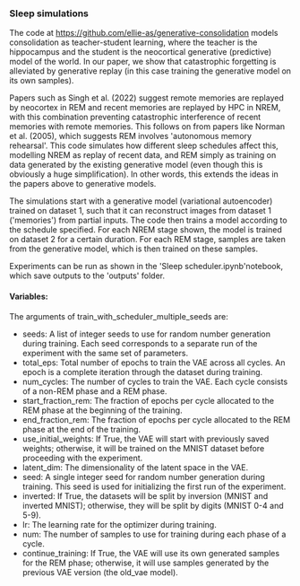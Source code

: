 ### Sleep simulations

The code at https://github.com/ellie-as/generative-consolidation models consolidation as teacher-student learning, where the teacher is the hippocampus and the student is the neocortical generative (predictive) model of the world. In our paper, we show that catastrophic forgetting is alleviated by generative replay (in this case training the generative model on its own samples).

Papers such as Singh et al. (2022) suggest remote memories are replayed by neocortex in REM and recent memories are replayed by HPC in NREM, with this combination preventing catastrophic interference of recent memories with remote memories. This follows on from papers like Norman et al. (2005), which suggests REM involves 'autonomous memory rehearsal'. This code simulates how different sleep schedules affect this, modelling NREM as replay of recent data, and REM simply as training on data generated by the existing generative model (even though this is obviously a huge simplification). In other words, this extends the ideas in the papers above to generative models.

The simulations start with a generative model (variational autoencoder) trained on dataset 1, such that it can reconstruct images from dataset 1 ('memories') from partial inputs. The code then trains a model according to the schedule specified. For each NREM stage shown, the model is trained on dataset 2 for a certain duration. For each REM stage, samples are taken from the generative model, which is then trained on these samples.

Experiments can be run as shown in the 'Sleep scheduler.ipynb'notebook, which save outputs to the 'outputs' folder.

#### Variables:

The arguments of train_with_scheduler_multiple_seeds are:
* seeds: A list of integer seeds to use for random number generation during training. Each seed corresponds to a separate run of the experiment with the same set of parameters.
* total_eps: Total number of epochs to train the VAE across all cycles. An epoch is a complete iteration through the dataset during training.
* num_cycles: The number of cycles to train the VAE. Each cycle consists of a non-REM phase and a REM phase.
* start_fraction_rem: The fraction of epochs per cycle allocated to the REM phase at the beginning of the training.
* end_fraction_rem: The fraction of epochs per cycle allocated to the REM phase at the end of the training.
* use_initial_weights: If True, the VAE will start with previously saved weights; otherwise, it will be trained on the MNIST dataset before proceeding with the experiment.
* latent_dim: The dimensionality of the latent space in the VAE.
* seed: A single integer seed for random number generation during training. This seed is used for initializing the first run of the experiment.
* inverted: If True, the datasets will be split by inversion (MNIST and inverted MNIST); otherwise, they will be split by digits (MNIST 0-4 and 5-9).
* lr: The learning rate for the optimizer during training.
* num: The number of samples to use for training during each phase of a cycle.
* continue_training: If True, the VAE will use its own generated samples for the REM phase; otherwise, it will use samples generated by the previous VAE version (the old_vae model).